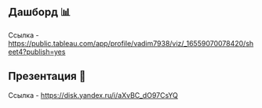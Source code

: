 ## Дашборд 📊

Ссылка - https://public.tableau.com/app/profile/vadim7938/viz/_16559070078420/sheet4?publish=yes

## Презентация 📕

Ссылка - https://disk.yandex.ru/i/aXvBC_dO97CsYQ
